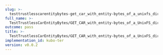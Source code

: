 ```yaml
---
slug: >-
  testtrustlesscarentitybytes-get_car_with_entity-bytes_of_a_unixfs_directory_(accept_header)-body
full_name: >-
  TestTrustlessCarEntityBytes/GET_CAR_with_entity-bytes_of_a_UnixFS_directory_(Accept_Header)/Body
outcome: pass
title: >-
  TestTrustlessCarEntityBytes/GET_CAR_with_entity-bytes_of_a_UnixFS_directory_(Accept_Header)/Body
implementation_id: kubo-ter
version: v0.0.2
---
```


